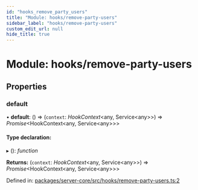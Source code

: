 ```yaml
---
id: "hooks_remove_party_users"
title: "Module: hooks/remove-party-users"
sidebar_label: "hooks/remove-party-users"
custom_edit_url: null
hide_title: true
---
```


# Module: hooks/remove-party-users

## Properties

### default

• **default**: () => (`context`: *HookContext*<any, Service<any\>\>) => *Promise*<HookContext<any, Service<any\>\>\>

#### Type declaration:

▸ (): *function*

**Returns:** (`context`: *HookContext*<any, Service<any\>\>) => *Promise*<HookContext<any, Service<any\>\>\>

Defined in: [packages/server-core/src/hooks/remove-party-users.ts:2](https://github.com/xr3ngine/xr3ngine/blob/a16a45d7e/packages/server-core/src/hooks/remove-party-users.ts#L2)
